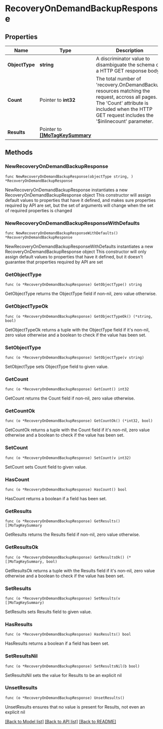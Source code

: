 # RecoveryOnDemandBackupResponse

## Properties

Name | Type | Description | Notes
------------ | ------------- | ------------- | -------------
**ObjectType** | **string** | A discriminator value to disambiguate the schema of a HTTP GET response body. | 
**Count** | Pointer to **int32** | The total number of &#39;recovery.OnDemandBackup&#39; resources matching the request, accross all pages. The &#39;Count&#39; attribute is included when the HTTP GET request includes the &#39;$inlinecount&#39; parameter. | [optional] 
**Results** | Pointer to [**[]MoTagKeySummary**](mo.TagKeySummary.md) |  | [optional] 

## Methods

### NewRecoveryOnDemandBackupResponse

`func NewRecoveryOnDemandBackupResponse(objectType string, ) *RecoveryOnDemandBackupResponse`

NewRecoveryOnDemandBackupResponse instantiates a new RecoveryOnDemandBackupResponse object
This constructor will assign default values to properties that have it defined,
and makes sure properties required by API are set, but the set of arguments
will change when the set of required properties is changed

### NewRecoveryOnDemandBackupResponseWithDefaults

`func NewRecoveryOnDemandBackupResponseWithDefaults() *RecoveryOnDemandBackupResponse`

NewRecoveryOnDemandBackupResponseWithDefaults instantiates a new RecoveryOnDemandBackupResponse object
This constructor will only assign default values to properties that have it defined,
but it doesn't guarantee that properties required by API are set

### GetObjectType

`func (o *RecoveryOnDemandBackupResponse) GetObjectType() string`

GetObjectType returns the ObjectType field if non-nil, zero value otherwise.

### GetObjectTypeOk

`func (o *RecoveryOnDemandBackupResponse) GetObjectTypeOk() (*string, bool)`

GetObjectTypeOk returns a tuple with the ObjectType field if it's non-nil, zero value otherwise
and a boolean to check if the value has been set.

### SetObjectType

`func (o *RecoveryOnDemandBackupResponse) SetObjectType(v string)`

SetObjectType sets ObjectType field to given value.


### GetCount

`func (o *RecoveryOnDemandBackupResponse) GetCount() int32`

GetCount returns the Count field if non-nil, zero value otherwise.

### GetCountOk

`func (o *RecoveryOnDemandBackupResponse) GetCountOk() (*int32, bool)`

GetCountOk returns a tuple with the Count field if it's non-nil, zero value otherwise
and a boolean to check if the value has been set.

### SetCount

`func (o *RecoveryOnDemandBackupResponse) SetCount(v int32)`

SetCount sets Count field to given value.

### HasCount

`func (o *RecoveryOnDemandBackupResponse) HasCount() bool`

HasCount returns a boolean if a field has been set.

### GetResults

`func (o *RecoveryOnDemandBackupResponse) GetResults() []MoTagKeySummary`

GetResults returns the Results field if non-nil, zero value otherwise.

### GetResultsOk

`func (o *RecoveryOnDemandBackupResponse) GetResultsOk() (*[]MoTagKeySummary, bool)`

GetResultsOk returns a tuple with the Results field if it's non-nil, zero value otherwise
and a boolean to check if the value has been set.

### SetResults

`func (o *RecoveryOnDemandBackupResponse) SetResults(v []MoTagKeySummary)`

SetResults sets Results field to given value.

### HasResults

`func (o *RecoveryOnDemandBackupResponse) HasResults() bool`

HasResults returns a boolean if a field has been set.

### SetResultsNil

`func (o *RecoveryOnDemandBackupResponse) SetResultsNil(b bool)`

 SetResultsNil sets the value for Results to be an explicit nil

### UnsetResults
`func (o *RecoveryOnDemandBackupResponse) UnsetResults()`

UnsetResults ensures that no value is present for Results, not even an explicit nil

[[Back to Model list]](../README.md#documentation-for-models) [[Back to API list]](../README.md#documentation-for-api-endpoints) [[Back to README]](../README.md)


